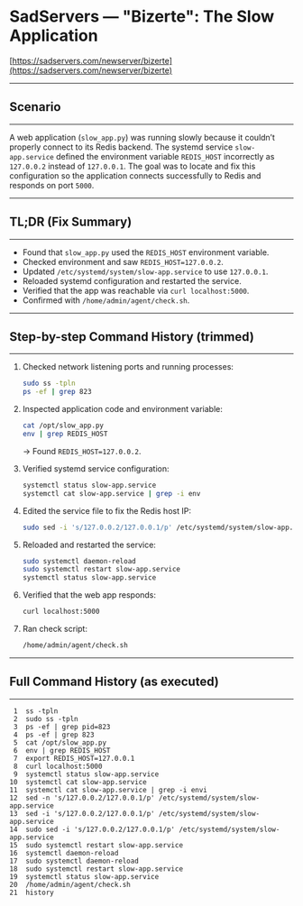 # SadServers — "Bizerte": The Slow Application

[https://sadservers.com/newserver/bizerte](https://sadservers.com/newserver/bizerte)

---

## Scenario

---

A web application (`slow_app.py`) was running slowly because it couldn’t properly connect to its Redis backend.
The systemd service `slow-app.service` defined the environment variable `REDIS_HOST` incorrectly as `127.0.0.2` instead of `127.0.0.1`.
The goal was to locate and fix this configuration so the application connects successfully to Redis and responds on port `5000`.

---

## TL;DR (Fix Summary)

---

* Found that `slow_app.py` used the `REDIS_HOST` environment variable.
* Checked environment and saw `REDIS_HOST=127.0.0.2`.
* Updated `/etc/systemd/system/slow-app.service` to use `127.0.0.1`.
* Reloaded systemd configuration and restarted the service.
* Verified that the app was reachable via `curl localhost:5000`.
* Confirmed with `/home/admin/agent/check.sh`.
 
---

## Step-by-step Command History (trimmed)

---

1. Checked network listening ports and running processes:

   ```bash
   sudo ss -tpln
   ps -ef | grep 823
   ```
2. Inspected application code and environment variable:

   ```bash
   cat /opt/slow_app.py
   env | grep REDIS_HOST
   ```

   → Found `REDIS_HOST=127.0.0.2`.
3. Verified systemd service configuration:

   ```bash
   systemctl status slow-app.service
   systemctl cat slow-app.service | grep -i env
   ```
4. Edited the service file to fix the Redis host IP:

   ```bash
   sudo sed -i 's/127.0.0.2/127.0.0.1/p' /etc/systemd/system/slow-app.service
   ```
5. Reloaded and restarted the service:

   ```bash
   sudo systemctl daemon-reload
   sudo systemctl restart slow-app.service
   systemctl status slow-app.service
   ```
6. Verified that the web app responds:

   ```bash
   curl localhost:5000
   ```
7. Ran check script:

   ```bash
   /home/admin/agent/check.sh
   ```

---

## Full Command History (as executed)

---

```
 1  ss -tpln 
 2  sudo ss -tpln 
 3  ps -ef | grep pid=823
 4  ps -ef | grep 823
 5  cat /opt/slow_app.py
 6  env | grep REDIS_HOST
 7  export REDIS_HOST=127.0.0.1
 8  curl localhost:5000
 9  systemctl status slow-app.service 
10  systemctl cat slow-app.service
11  systemctl cat slow-app.service | grep -i envi
12  sed -n 's/127.0.0.2/127.0.0.1/p' /etc/systemd/system/slow-app.service
13  sed -i 's/127.0.0.2/127.0.0.1/p' /etc/systemd/system/slow-app.service
14  sudo sed -i 's/127.0.0.2/127.0.0.1/p' /etc/systemd/system/slow-app.service
15  sudo systemctl restart slow-app.service 
16  systemctl daemon-reload
17  sudo systemctl daemon-reload
18  sudo systemctl restart slow-app.service 
19  systemctl status slow-app.service
20  /home/admin/agent/check.sh
21  history
```